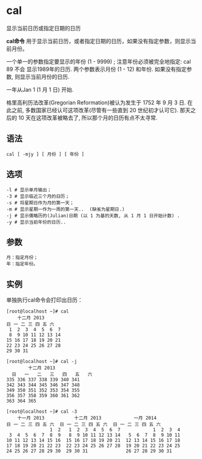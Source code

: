 # cal

显示当前日历或指定日期的日历


**cal命令** 用于显示当前日历，或者指定日期的日历，如果没有指定参数，则显示当前月份。

一个单一的参数指定要显示的年份  (1  -  9999)  ;  注意年份必须被完全地指定:  cal 89 不会 显示1989年的日历.  两个参数表示月份 (1 - 12) 和年份.  如果没有指定参数,
则显示当前月份的日历.

一年从Jan 1 (1 月 1 日) 开始.

格里高利历法改革(Gregorian Reformation)被认为发生于 1752 年 9 月 3 日.  在此之前, 多数国家已经认可这项改革(尽管有一些直到 20  世纪初才认可它).   那天之后的  10
天在这项改革被略去了, 所以那个月的日历有点不太寻常.

##  语法

```
cal [ -mjy ] [ 月份 ] [ 年份 ]
```

##  选项

```
-l # 显示单月输出；
-3 # 显示临近三个月的日历；
-s # 将星期日作为月的第一天；
-m # 显示星期一作为一周的第一天..  (缺省为星期日.)
-j # 显示儒略历的(Julian)日期 (以 1 为基的天数, 从 1 月 1 日开始计数) .
-y # 显示当前年份的日历..
```

##  参数

```
月：指定月份；
年：指定年份。
```

##  实例

单独执行cal命令会打印出日历：

```
[root@localhost ~]# cal
    十二月 2013     
日 一 二 三 四 五 六
 1  2  3  4  5  6  7
 8  9 10 11 12 13 14
15 16 17 18 19 20 21
22 23 24 25 26 27 28
29 30 31
```

```
[root@localhost ~]# cal -j
        十二月 2013        
  日   一   二   三   四   五   六
335 336 337 338 339 340 341
342 343 344 345 346 347 348
349 350 351 352 353 354 355
356 357 358 359 360 361 362
363 364 365
```

```
[root@localhost ~]# cal -3
    十一月 2013           十二月 2013            一月 2014      
日 一 二 三 四 五 六  日 一 二 三 四 五 六  日 一 二 三 四 五 六
                1  2   1  2  3  4  5  6  7            1  2  3  4
 3  4  5  6  7  8  9   8  9 10 11 12 13 14   5  6  7  8  9 10 11
10 11 12 13 14 15 16  15 16 17 18 19 20 21  12 13 14 15 16 17 18
17 18 19 20 21 22 23  22 23 24 25 26 27 28  19 20 21 22 23 24 25
24 25 26 27 28 29 30  29 30 31              26 27 28 29 30 31  
```



